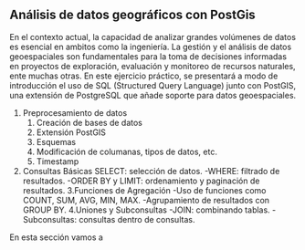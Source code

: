 ## Análisis de datos geográficos con PostGis

En el contexto actual, la capacidad de analizar grandes volúmenes de datos es esencial en ambitos como la ingeniería. La gestión y el análisis de datos geoespaciales son fundamentales para la toma de decisiones informadas en proyectos de exploración, evaluación y monitoreo de recursos naturales, ente muchas otras. En este ejercicio práctico, se presentará a modo de introducción el uso de SQL (Structured Query Language) junto con PostGIS, una extensión de PostgreSQL que añade soporte para datos geoespaciales.

1. Preprocesamiento de datos
   1. Creación de bases de datos
   2. Extensión PostGIS 
   3. Esquemas 
   4. Modificación de columanas, tipos de datos, etc.
   5. Timestamp
2. Consultas Básicas
  SELECT: selección de datos.
  -WHERE: filtrado de resultados.
  -ORDER BY y LIMIT: ordenamiento y paginación de resultados.
3.Funciones de Agregación
  -Uso de funciones como COUNT, SUM, AVG, MIN, MAX.
  -Agrupamiento de resultados con GROUP BY.
4.Uniones y Subconsultas
-JOIN: combinando tablas.
-Subconsultas: consultas dentro de consultas.



En esta sección vamos a 
```sql

```


